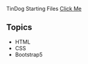 TinDog Starting Files
[Click Me](https://ozlemozeren.github.io/tindog-start-master/)

## Topics

- HTML
- CSS
- Bootstrap5




